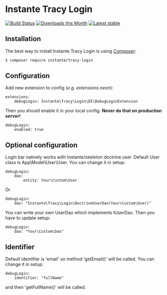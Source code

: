 # Instante Tracy Login


[![Build Status](https://travis-ci.org/instante/tracy-login.svg?branch=master)](https://travis-ci.org/instante/tracy-login)
[![Downloads this Month](https://img.shields.io/packagist/dm/instante/tracy-login.svg)](https://packagist.org/packages/instante/tracy-login)
[![Latest stable](https://img.shields.io/packagist/v/instante/tracy-login.svg)](https://packagist.org/packages/instante/tracy-login)


## Installation

The best way to install Instante Tracy Login is using  [Composer](http://getcomposer.org/):

```sh
$ composer require instante/tracy-login
```

## Configuration

Add new extension to config (_e.g. extensions.neon_):

```
extensions:
    debugLogin: Instante\Tracy\Login\DI\DebugLoginExtension
```

Then you should enable it in your local config. **Never do that on production server!**

```
debugLogin:
    enabled: true
```

## Optional configuration

Login bar natively works with Instante/skeleton doctrine user. Default User class is App\Model\User\User. You can change it in setup:

```
debugLogin:
    dao:
        entity: Your\Custom\User
```
Or
```
debugLogin:
    dao: "Instante\Tracy\Login\DoctrineUserDao(Your\Custom\User)"
```

You can write your own UserDao which implements IUserDao. Then you have to update setup:

```
debugLogin:
    dao: "Your\Custom\Dao"
```

## Identifier

Default identifier is 'email' so method 'getEmail()' will be called. You can change it in setup:

```
debugLogin:
    identifier: "fullName"
```

and then 'getFullName()' will be called.
